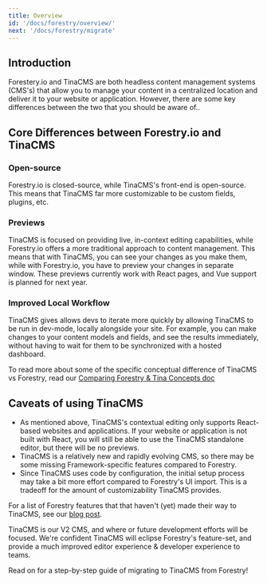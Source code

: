 ```yaml
---
title: Overview
id: '/docs/forestry/overview/'
next: '/docs/forestry/migrate'
---
```


## Introduction

Forestery.io and TinaCMS are both headless content management systems (CMS's) that allow you to manage your content in a centralized location and deliver it to your website or application. However, there are some key differences between the two that you should be aware of..

## Core Differences between Forestry.io and TinaCMS

### Open-source

Forestry.io is closed-source, while TinaCMS's front-end is open-source. This means that TinaCMS far more customizable to be custom fields, plugins, etc.

### Previews

TinaCMS is focused on providing live, in-context editing capabilities, while Forestry.io offers a more traditional approach to content management. This means that with TinaCMS, you can see your changes as you make them, while with Forestry.io, you have to preview your changes in separate window. These previews currently work with React pages, and Vue support is planned for next year.

### Improved Local Workflow

TinaCMS gives allows devs to iterate more quickly by allowing TinaCMS to be run in dev-mode, locally alongside your site. For example, you can make changes to your content models and fields, and see the results immediately, without having to wait for them to be synchronized with a hosted dashboard.

To read more about some of the specific conceptual difference of TinaCMS vs Forestry, read our [Comparing Forestry & Tina Concepts doc]("/docs/forestry/accessing-cms/")

## Caveats of using TinaCMS

- As mentioned above, TinaCMS's contextual editing only supports React-based websites and applications. If your website or application is not built with React, you will still be able to use the TinaCMS standalone editor, but there will be no previews.
- TinaCMS is a relatively new and rapidly evolving CMS, so there may be some missing Framework-specific features compared to Forestry.
- Since TinaCMS uses code by configuration, the initial setup process may take a bit more effort compared to Forestry's UI import. This is a tradeoff for the amount of customizability TinaCMS provides.

For a list of Forestry features that that haven't (yet) made their way to TinaCMS, see our [blog post](https://github.com/forestryio/forestry.io/pull/323).

TinaCMS is our V2 CMS, and where or future development efforts will be focused. We're confident TinaCMS will eclipse Forestry's feature-set, and provide a much improved editor experience & developer experience to teams.

Read on for a step-by-step guide of migrating to TinaCMS from Forestry!
